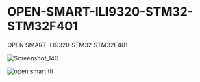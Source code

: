 # OPEN-SMART-ILI9320-STM32-STM32F401
OPEN SMART ILI9320 STM32 STM32F401

![Screenshot_146](https://user-images.githubusercontent.com/31142397/218878058-0c955cce-193d-4a12-a26a-2fd4301b1121.jpg)

![open smart tft](https://user-images.githubusercontent.com/31142397/218878081-6a7a8c46-8987-4efe-a32a-9a2e4f0525b3.png)
